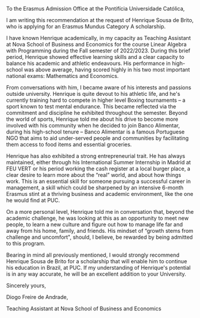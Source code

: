 ﻿To the Erasmus Admission Office at the Pontifícia Universidade Católica,

I am writing this recommendation at the request of Henrique Sousa de Brito, who is applying for an Erasmus Mundus Category A scholarship.

I have known Henrique academically, in my capacity as Teaching Assistant at Nova School of Business and Economics for the course Linear Algebra with Programming during the Fall semester of 2022/2023. During this brief period, Henrique showed effective learning skills and a clear capacity to balance his academic and athletic endeavours. His performance in high-school was above average, having scored highly in his two most important national exams: Mathematics and Economics.

From conversations with him, I became aware of his interests and passions outside university. Henrique is quite devout to his athletic life, and he's currently training hard to compete in higher level Boxing tournaments – a sport known to test mental endurance. This became reflected via the commitment and discipline he exhibited throughout the semester. Beyond the world of sports, Henrique told me about his drive to become more involved with his community when he decided to join Banco Alimentar, during his high-school tenure – Banco Alimentar is a famous Portuguese NGO that aims to aid under-served people and communities by facilitating them access to food items and essential groceries. 

Henrique has also exhibited a strong entrepreneurial trait. He has always maintained, either through his International Summer Internship in Madrid at FEU VERT or his period working the cash register at a local burger place, a clear desire to learn more about the “real” world, and about how things work. This is an essential skill for someone pursuing a successful career in management, a skill which could be sharpened by an intensive 6-month Erasmus stint at a thriving business and academic environment, like the one he would find at PUC.

On a more personal level, Henrique told me in conversation that, beyond the academic challenge, he was looking at this as an opportunity to meet new people, to learn a new culture and figure out how to manage life far and away from his home, family, and friends. His mindset of “growth stems from challenge and uncomfort", should, I believe, be rewarded by being admitted to this program.

Bearing in mind all previously mentioned, I would strongly recommend  Henrique Sousa de Brito for a scholarship that will enable him to continue  his education in Brazil, at PUC. If my understanding of Henrique's potential is in any way accurate, he will be an excellent addition to your University.

Sincerely yours,

Diogo Freire de Andrade,

Teaching Assistant at Nova School of Business and Economics 
